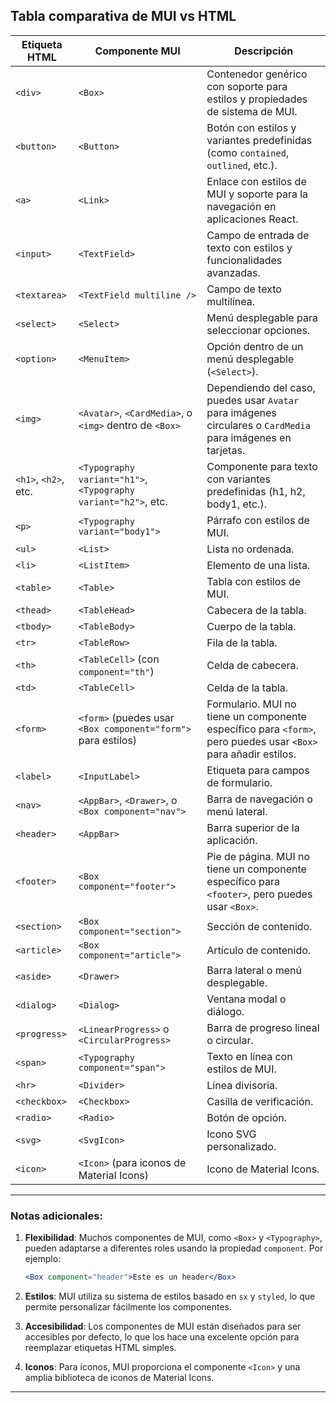 ## Tabla comparativa de MUI vs HTML

| **Etiqueta HTML**    | **Componente MUI**                                             | **Descripción**                                                                                                |
| -------------------- | -------------------------------------------------------------- | -------------------------------------------------------------------------------------------------------------- |
| `<div>`              | `<Box>`                                                        | Contenedor genérico con soporte para estilos y propiedades de sistema de MUI.                                  |
| `<button>`           | `<Button>`                                                     | Botón con estilos y variantes predefinidas (como `contained`, `outlined`, etc.).                               |
| `<a>`                | `<Link>`                                                       | Enlace con estilos de MUI y soporte para la navegación en aplicaciones React.                                  |
| `<input>`            | `<TextField>`                                                  | Campo de entrada de texto con estilos y funcionalidades avanzadas.                                             |
| `<textarea>`         | `<TextField multiline />`                                      | Campo de texto multilínea.                                                                                     |
| `<select>`           | `<Select>`                                                     | Menú desplegable para seleccionar opciones.                                                                    |
| `<option>`           | `<MenuItem>`                                                   | Opción dentro de un menú desplegable (`<Select>`).                                                             |
| `<img>`              | `<Avatar>`, `<CardMedia>`, o `<img>` dentro de `<Box>`         | Dependiendo del caso, puedes usar `Avatar` para imágenes circulares o `CardMedia` para imágenes en tarjetas.   |
| `<h1>`, `<h2>`, etc. | `<Typography variant="h1">`, `<Typography variant="h2">`, etc. | Componente para texto con variantes predefinidas (h1, h2, body1, etc.).                                        |
| `<p>`                | `<Typography variant="body1">`                                 | Párrafo con estilos de MUI.                                                                                    |
| `<ul>`               | `<List>`                                                       | Lista no ordenada.                                                                                             |
| `<li>`               | `<ListItem>`                                                   | Elemento de una lista.                                                                                         |
| `<table>`            | `<Table>`                                                      | Tabla con estilos de MUI.                                                                                      |
| `<thead>`            | `<TableHead>`                                                  | Cabecera de la tabla.                                                                                          |
| `<tbody>`            | `<TableBody>`                                                  | Cuerpo de la tabla.                                                                                            |
| `<tr>`               | `<TableRow>`                                                   | Fila de la tabla.                                                                                              |
| `<th>`               | `<TableCell>` (con `component="th"`)                           | Celda de cabecera.                                                                                             |
| `<td>`               | `<TableCell>`                                                  | Celda de la tabla.                                                                                             |
| `<form>`             | `<form>` (puedes usar `<Box component="form">` para estilos)   | Formulario. MUI no tiene un componente específico para `<form>`, pero puedes usar `<Box>` para añadir estilos. |
| `<label>`            | `<InputLabel>`                                                 | Etiqueta para campos de formulario.                                                                            |
| `<nav>`              | `<AppBar>`, `<Drawer>`, o `<Box component="nav">`              | Barra de navegación o menú lateral.                                                                            |
| `<header>`           | `<AppBar>`                                                     | Barra superior de la aplicación.                                                                               |
| `<footer>`           | `<Box component="footer">`                                     | Pie de página. MUI no tiene un componente específico para `<footer>`, pero puedes usar `<Box>`.                |
| `<section>`          | `<Box component="section">`                                    | Sección de contenido.                                                                                          |
| `<article>`          | `<Box component="article">`                                    | Artículo de contenido.                                                                                         |
| `<aside>`            | `<Drawer>`                                                     | Barra lateral o menú desplegable.                                                                              |
| `<dialog>`           | `<Dialog>`                                                     | Ventana modal o diálogo.                                                                                       |
| `<progress>`         | `<LinearProgress>` o `<CircularProgress>`                      | Barra de progreso lineal o circular.                                                                           |
| `<span>`             | `<Typography component="span">`                                | Texto en línea con estilos de MUI.                                                                             |
| `<hr>`               | `<Divider>`                                                    | Línea divisoria.                                                                                               |
| `<checkbox>`         | `<Checkbox>`                                                   | Casilla de verificación.                                                                                       |
| `<radio>`            | `<Radio>`                                                      | Botón de opción.                                                                                               |
| `<svg>`              | `<SvgIcon>`                                                    | Icono SVG personalizado.                                                                                       |
| `<icon>`             | `<Icon>` (para iconos de Material Icons)                       | Icono de Material Icons.                                                                                       |

---

### Notas adicionales:

1. **Flexibilidad**: Muchos componentes de MUI, como `<Box>` y `<Typography>`, pueden adaptarse a diferentes roles usando la propiedad `component`. Por ejemplo:

   ```jsx
   <Box component="header">Este es un header</Box>
   ```

2. **Estilos**: MUI utiliza su sistema de estilos basado en `sx` y `styled`, lo que permite personalizar fácilmente los componentes.

3. **Accesibilidad**: Los componentes de MUI están diseñados para ser accesibles por defecto, lo que los hace una excelente opción para reemplazar etiquetas HTML simples.

4. **Iconos**: Para iconos, MUI proporciona el componente `<Icon>` y una amplia biblioteca de iconos de Material Icons.

---
